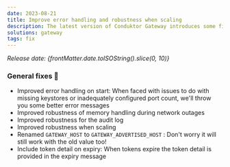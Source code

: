 ```yaml
---
date: 2023-08-21
title: Improve error handling and robustness when scaling
description: The latest version of Conduktor Gateway introduces some fixes & improvements.
solutions: gateway
tags: fix
---
```


*Release date: {frontMatter.date.toISOString().slice(0, 10)}*

### General fixes 🔨

- Improved error handling on start: When faced with issues to do with missing keystores or inadequately configured port count, we'll throw you some better error messages
- Improved robustness of memory handling during network outages
- Improved robustness for the audit log
- Improved robustness when scaling
- Renamed `GATEWAY_HOST` to `GATEWAY_ADVERTISED_HOST` : Don't worry it will still work with the old value too!
- Include token detail on expiry: When tokens expire the token detail is provided in the expiry message
